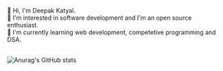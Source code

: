 👋 Hi, I'm Deepak Katyal.<br>
👀 I'm interested in software development and I'm an open source enthusiast.<br>
🌱 I'm currently learning web development, competetive programming and DSA. <br>
<br>

![Anurag's GitHub stats](https://github-readme-stats.vercel.app/api?username=deekatyal&show_icons=true&theme=radical)